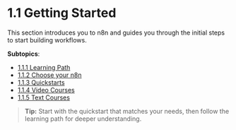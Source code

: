 # 1.1 Getting Started

This section introduces you to n8n and guides you through the initial steps to start building workflows.

**Subtopics**:

- [1.1.1 Learning Path](1.1.1_Learning_path/README.md)
- [1.1.2 Choose your n8n](1.1.2_Choose_your_n8n/README.md)
- [1.1.3 Quickstarts](1.1.3_Quickstarts/README.md)
- [1.1.4 Video Courses](1.1.4_Video_courses/README.md)
- [1.1.5 Text Courses](1.1.5_Text_courses/README.md)


> **Tip:** Start with the quickstart that matches your needs, then follow the learning path for deeper understanding. 